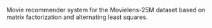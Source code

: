 Movie recommender system for the Movielens-25M dataset based on matrix factorization and alternating least squares.